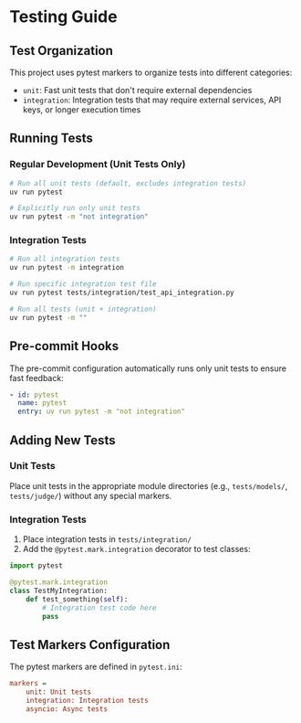 # Testing Guide

## Test Organization

This project uses pytest markers to organize tests into different categories:

- `unit`: Fast unit tests that don't require external dependencies
- `integration`: Integration tests that may require external services, API keys, or longer execution times

## Running Tests

### Regular Development (Unit Tests Only)
```bash
# Run all unit tests (default, excludes integration tests)
uv run pytest

# Explicitly run only unit tests
uv run pytest -m "not integration"
```

### Integration Tests
```bash
# Run all integration tests
uv run pytest -m integration

# Run specific integration test file
uv run pytest tests/integration/test_api_integration.py

# Run all tests (unit + integration)
uv run pytest -m ""
```

## Pre-commit Hooks

The pre-commit configuration automatically runs only unit tests to ensure fast feedback:

```yaml
- id: pytest
  name: pytest
  entry: uv run pytest -m "not integration"
```

## Adding New Tests

### Unit Tests
Place unit tests in the appropriate module directories (e.g., `tests/models/`, `tests/judge/`) without any special markers.

### Integration Tests
1. Place integration tests in `tests/integration/`
2. Add the `@pytest.mark.integration` decorator to test classes:

```python
import pytest

@pytest.mark.integration
class TestMyIntegration:
    def test_something(self):
        # Integration test code here
        pass
```

## Test Markers Configuration

The pytest markers are defined in `pytest.ini`:

```ini
markers =
    unit: Unit tests
    integration: Integration tests
    asyncio: Async tests
```
